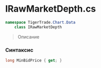
# IRawMarketDepth.cs
```csharp
namespace TigerTrade.Chart.Data  
    class IRawMarketDepth
```

> Описание

### Синтаксис
```csharp
long MinBidPrice { get; }
```
